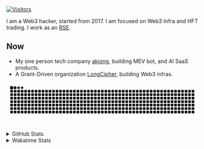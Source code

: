 <!-- markdownlint-disable MD041 MD010 MD033 -->
[![Visitors](https://api.visitorbadge.io/api/daily?path=Akagi201%2FAkagi201&label=Visitors%20Today&countColor=%2337d67a)](https://visitorbadge.io/status?path=Akagi201%2FAkagi201)

I am a Web3 hacker, started from 2017. I am focused on Web3 Infra and HFT trading.
I work as an [RSE](https://us-rse.org/about/what-is-an-rse/).

## Now

* My one person tech company [akjong](https://github.com/akjong), building MEV bot, and AI SaaS products.
* A Grant-Driven organization [LongCipher](https://github.com/longcipher), building Web3 infras.

[![github contribution grid snake animation](https://raw.githubusercontent.com/Akagi201/Akagi201/output/github-contribution-grid-snake.svg#gh-light-mode-only)](https://github.com/Akagi201)

<details>
<summary>GitHub Stats</summary>
  <a href="https://github.com/Akagi201"><img alt="Profile Detail" src="https://raw.githubusercontent.com/Akagi201/Akagi201/master/profile-summary-card-output/dracula/0-profile-details.svg" /></a>
  <a href="https://github.com/Akagi201"><img alt="Github Stats" src="https://raw.githubusercontent.com/Akagi201/Akagi201/master/profile-summary-card-output/dracula/3-stats.svg" /></a>
  <a href="https://github.com/Akagi201"><img alt="Lang By Commits" src="https://raw.githubusercontent.com/Akagi201/Akagi201/master/profile-summary-card-output/dracula/2-most-commit-language.svg" /></a>
</details>

<details>
<summary>Wakatime Stats</summary>
<br>

<!--START_SECTION:waka-->

```txt
From: 27 April 2025 - To: 04 May 2025

Total Time: 18 hrs 8 mins

Other        8 hrs 52 mins   ████████████▒░░░░░░░░░░░░   48.95 %
Markdown     2 hrs 23 mins   ███▒░░░░░░░░░░░░░░░░░░░░░   13.21 %
Rust         2 hrs 15 mins   ███░░░░░░░░░░░░░░░░░░░░░░   12.43 %
sh           1 hr 54 mins    ██▓░░░░░░░░░░░░░░░░░░░░░░   10.49 %
TOML         1 hr 11 mins    █▓░░░░░░░░░░░░░░░░░░░░░░░   06.57 %
Python       36 mins         █░░░░░░░░░░░░░░░░░░░░░░░░   03.40 %
TypeScript   22 mins         ▓░░░░░░░░░░░░░░░░░░░░░░░░   02.03 %
JSON         10 mins         ▒░░░░░░░░░░░░░░░░░░░░░░░░   00.97 %
Text         4 mins          ░░░░░░░░░░░░░░░░░░░░░░░░░   00.43 %
JavaScript   4 mins          ░░░░░░░░░░░░░░░░░░░░░░░░░   00.38 %
```

<!--END_SECTION:waka-->

</details>
